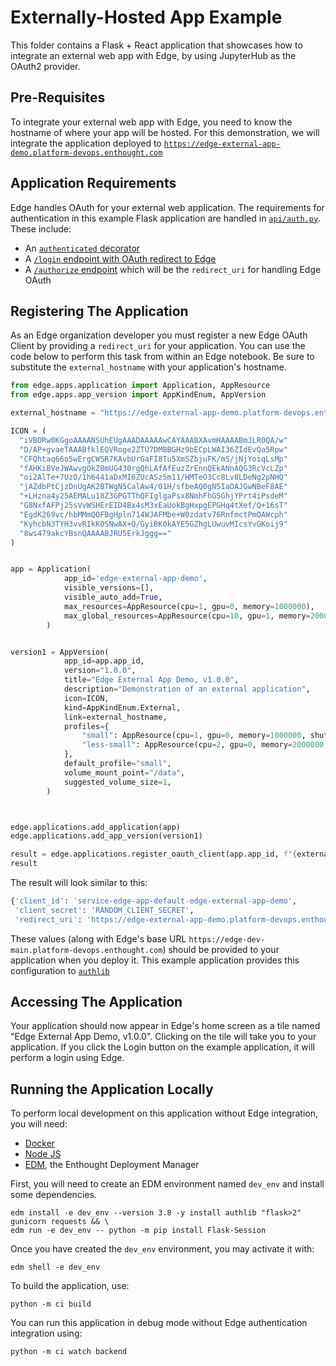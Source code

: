 # Externally-Hosted App Example

This folder contains a Flask + React application that showcases how to
integrate an external web app with Edge, by using JupyterHub as the OAuth2 provider.

## Pre-Requisites

To integrate your external web app with Edge, you need to know the hostname of where
your app will be hosted. For this demonstration, we will integrate the application deployed
to [`https://edge-external-app-demo.platform-devops.enthought.com`](https://edge-external-app-demo.platform-devops.enthought.com)


## Application Requirements

Edge handles OAuth for your external web application. The requirements for authentication
in this example Flask application are handled in [`api/auth.py`](./api/auth.py). These include:
- An [`authenticated` decorator](./src/api/auth.py#L25)
- A [`/login` endpoint with OAuth redirect to Edge](./src/api/auth.py#L41)
- A [`/authorize` endpoint](./src/api/auth.#L57) which will be the `redirect_uri` for handling Edge OAuth

## Registering The Application

As an Edge organization developer you must register a new Edge OAuth Client by
providing a `redirect_uri` for your application. You can use the code below
to perform this task from within an Edge notebook. Be sure to substitute the
`external_hostname` with your application's hostname.

```python
from edge.apps.application import Application, AppResource
from edge.apps.app_version import AppKindEnum, AppVersion

external_hostname = "https://edge-external-app-demo.platform-devops.enthought.com"

ICON = (
  "iVBORw0KGgoAAAANSUhEUgAAADAAAAAwCAYAAABXAvmHAAAABmJLR0QA/w"
  "D/AP+gvaeTAAABfklEQVRoge2ZTU7DMBBGHz9bECpLWAI36ZIdEvQa5Rpw"
  "CFQhtaq66o5wErgCWSR7KAvbUrGaFI8Tu5XmSZbjuFK/mS/jNjYoiqLsMp"
  "fAHKiBVeJWAwvgOkZ8mUG430rgQhLAfAfEuzZrEnnQEkANnAQG3RcVcLZp"
  "oi2AlTe+7UzO/1h6441aDxMI6ZUcASz5m11/HMTeO3Cc8Lv8LDeNg2pNHQ"
  "jAZdbPtCjzDnUgAK2BTWgN5CalAw4/01H/sfbeAQ0gN5IaOAJGwNBeF8AE"
  "+LHzna4y25AEMALu18Z3GPGTThQFIglgaPsx8NmhFhGSGhjYPrt4iPsdeM"
  "G8NxfAFPj25sVvWSHErEID4Bx4sM3xEaUokBgHxpgEPGHq4tXef/Q+16sT"
  "EgdK269vc/hbMMmQOFBgHpln714WJAFMbe+W0zdatv76RnfmctPmQAWcph"
  "KyhcbN3TYH3vvRIkK0SNwAX+Q/GyiBK0kAYE5GZhgLUwuvMIcsYvGKoij9"
  "8ws479akcYBsnQAAAABJRU5ErkJggg=="
)


app = Application(
            app_id='edge-external-app-demo',
            visible_versions=[],
            visible_auto_add=True,
            max_resources=AppResource(cpu=1, gpu=0, memory=1000000),
            max_global_resources=AppResource(cpu=10, gpu=1, memory=20000000),
        )


version1 = AppVersion(
            app_id=app.app_id,
            version="1.0.0",
            title="Edge External App Demo, v1.0.0",
            description="Demonstration of an external application",
            icon=ICON,
            kind=AppKindEnum.External,
            link=external_hostname,
            profiles={
                "small": AppResource(cpu=1, gpu=0, memory=1000000, shutdown=7200),
                "less-small": AppResource(cpu=2, gpu=0, memory=2000000, shutdown=14400),
            },
            default_profile="small",
            volume_mount_point="/data",
            suggested_volume_size=1,
        )



edge.applications.add_application(app)
edge.applications.add_app_version(version1)

result = edge.applications.register_oauth_client(app.app_id, f"{external_hostname}/authorize")
result
```

The result will look similar to this:

```python
{'client_id': 'service-edge-app-default-edge-external-app-demo',
 'client_secret': 'RANDOM_CLIENT_SECRET',
 'redirect_uri': 'https://edge-external-app-demo.platform-devops.enthought.com/authorize'}
 ```

These values (along with Edge's base URL `https://edge-dev-main.platform-devops.enthought.com`)
should be provided to your application when you deploy it. This example application
provides this configuration to [`authlib`](./src/app.py#L31)

## Accessing The Application

Your application should now appear in Edge's home screen as a tile named
"Edge External App Demo, v1.0.0". Clicking on the tile will take you to your application.
If you click the Login button on the example application, it will perform a login
using Edge.

 ## Running the Application Locally

To perform local development on this application without Edge integration, you will need:
- [Docker](https://docker.com)
- [Node JS](https://nodejs.org)
- [EDM](https://www.enthought.com/edm/), the Enthought Deployment Manager 

First, you will need to create an EDM environment named `dev_env` and install some dependencies.

```commandline
edm install -e dev_env --version 3.8 -y install authlib "flask>2" gunicorn requests && \
edm run -e dev_env -- python -m pip install Flask-Session
```   

Once you have created the `dev_env` environment, you may activate it with:

```commandline
edm shell -e dev_env
```

To build the application, use:

```commandline
python -m ci build
```

You can run this application in debug mode without Edge authentication integration using:

```commandline
python -m ci watch backend
```
